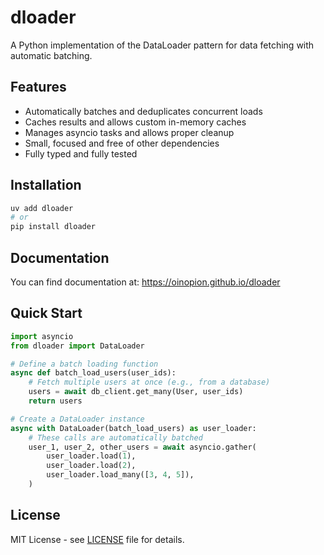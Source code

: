 # dloader

A Python implementation of the DataLoader pattern for data fetching with automatic batching.

## Features

- Automatically batches and deduplicates concurrent loads
- Caches results and allows custom in-memory caches
- Manages asyncio tasks and allows proper cleanup
- Small, focused and free of other dependencies
- Fully typed and fully tested

## Installation

```bash
uv add dloader
# or
pip install dloader
```

## Documentation

You can find documentation at: https://oinopion.github.io/dloader

## Quick Start

```python
import asyncio
from dloader import DataLoader

# Define a batch loading function
async def batch_load_users(user_ids):
    # Fetch multiple users at once (e.g., from a database)
    users = await db_client.get_many(User, user_ids)
    return users

# Create a DataLoader instance
async with DataLoader(batch_load_users) as user_loader:
    # These calls are automatically batched
    user_1, user_2, other_users = await asyncio.gather(
        user_loader.load(1),
        user_loader.load(2),
        user_loader.load_many([3, 4, 5]),
    )
```

## License

MIT License - see [LICENSE](./LICENSE) file for details.

